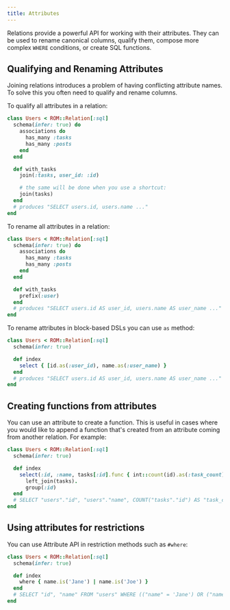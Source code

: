 ```yaml
---
title: Attributes
---
```


Relations provide a powerful API for working with their attributes. They can be used to rename canonical columns, qualify them, compose more complex `WHERE` conditions, or create SQL functions.

## Qualifying and Renaming Attributes

Joining relations introduces a problem of having conflicting attribute names. To solve this you often need to qualify and rename columns.

To qualify all attributes in a relation:

``` ruby
class Users < ROM::Relation[:sql]
  schema(infer: true) do
    associations do
      has_many :tasks
      has_many :posts
    end
  end

  def with_tasks
    join(:tasks, user_id: :id)

    # the same will be done when you use a shortcut:
    join(tasks)
  end
  # produces "SELECT users.id, users.name ..."
end
```

To rename all attributes in a relation:

``` ruby
class Users < ROM::Relation[:sql]
  schema(infer: true) do
    associations do
      has_many :tasks
      has_many :posts
    end
  end

  def with_tasks
    prefix(:user)
  end
  # produces "SELECT users.id AS user_id, users.name AS user_name ..."
end
```

To rename attributes in block-based DSLs you can use `as` method:

``` ruby
class Users < ROM::Relation[:sql]
  schema(infer: true)

  def index
    select { [id.as(:user_id), name.as(:user_name) }
  end
  # produces "SELECT users.id AS user_id, users.name AS user_name ..."
end
````

## Creating functions from attributes

You can use an attribute to create a function. This is useful in cases where you would like to append a function that's created from an attribute coming from another relation. For example:

``` ruby
class Users < ROM::Relation[:sql]
  schema(infer: true)

  def index
    select(:id, :name, tasks[:id].func { int::count(id).as(:task_count) }).
      left_join(tasks).
      group(:id)
  end
  # SELECT "users"."id", "users"."name", COUNT("tasks"."id") AS "task_count" FROM "users" LEFT JOIN "tasks" ON ("users"."id" = "tasks"."user_id") GROUP BY "users"."id" ORDER BY "users"."id"
end
```

## Using attributes for restrictions

You can use Attribute API in restriction methods such as `#where`:

``` ruby
class Users < ROM::Relation[:sql]
  schema(infer: true)

  def index
    where { name.is('Jane') | name.is('Joe') }
  end
  # SELECT "id", "name" FROM "users" WHERE (("name" = 'Jane') OR ("name" = 'Joe')) ORDER BY "users"."id""
end
```

<!-- TODO restore when we have API docs again
## Learn more

Check out API documentation:

* [api::rom-sql::SQL](Attribute)
* [api::rom-sql::SQL](Schema)
-->
